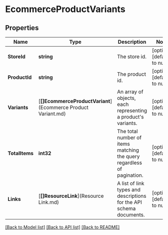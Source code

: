 # EcommerceProductVariants

## Properties
Name | Type | Description | Notes
------------ | ------------- | ------------- | -------------
**StoreId** | **string** | The store id. | [optional] [default to null]
**ProductId** | **string** | The product id. | [optional] [default to null]
**Variants** | [**[]EcommerceProductVariant**](Ecommerce Product Variant.md) | An array of objects, each representing a product&#39;s variants. | [optional] [default to null]
**TotalItems** | **int32** | The total number of items matching the query regardless of pagination. | [optional] [default to null]
**Links** | [**[]ResourceLink**](Resource Link.md) | A list of link types and descriptions for the API schema documents. | [optional] [default to null]

[[Back to Model list]](../README.md#documentation-for-models) [[Back to API list]](../README.md#documentation-for-api-endpoints) [[Back to README]](../README.md)


